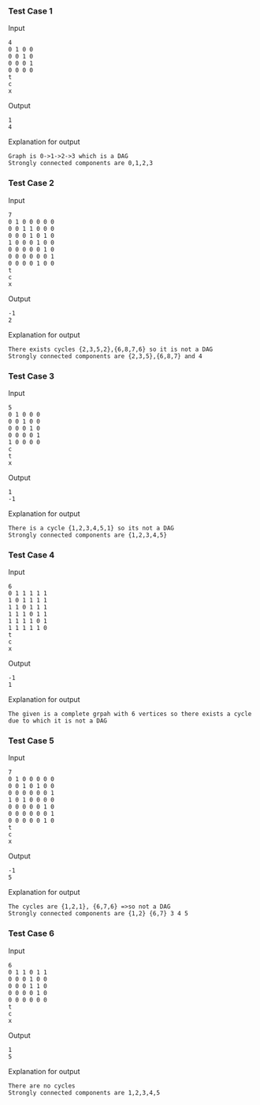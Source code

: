 
### Test Case 1

Input

```
4
0 1 0 0
0 0 1 0
0 0 0 1
0 0 0 0
t
c
x
```

Output

```
1
4
```

Explanation for output

```
Graph is 0->1->2->3 which is a DAG
Strongly connected components are 0,1,2,3
```


### Test Case 2

Input

```
7
0 1 0 0 0 0 0
0 0 1 1 0 0 0
0 0 0 1 0 1 0
1 0 0 0 1 0 0
0 0 0 0 0 1 0
0 0 0 0 0 0 1
0 0 0 0 1 0 0
t
c
x
```

Output

```
-1
2
```

Explanation for output

```
There exists cycles {2,3,5,2},{6,8,7,6} so it is not a DAG
Strongly connected components are {2,3,5},{6,8,7} and 4
```


### Test Case 3

Input

```
5
0 1 0 0 0
0 0 1 0 0
0 0 0 1 0
0 0 0 0 1
1 0 0 0 0
c
t
x
```

Output

```
1
-1
```

Explanation for output

```
There is a cycle {1,2,3,4,5,1} so its not a DAG
Strongly connected components are {1,2,3,4,5}
```


### Test Case 4

Input

```
6
0 1 1 1 1 1
1 0 1 1 1 1
1 1 0 1 1 1
1 1 1 0 1 1
1 1 1 1 0 1
1 1 1 1 1 0
t
c
x
```

Output

```
-1
1
```

Explanation for output

```
The given is a complete grpah with 6 vertices so there exists a cycle due to which it is not a DAG
```

### Test Case 5

Input

```
7
0 1 0 0 0 0 0
0 0 1 0 1 0 0
0 0 0 0 0 0 1
1 0 1 0 0 0 0
0 0 0 0 0 1 0
0 0 0 0 0 0 1
0 0 0 0 0 1 0
t
c
x
```

Output

```
-1
5
```

Explanation for output

```
The cycles are {1,2,1}, {6,7,6} =>so not a DAG
Strongly connected components are {1,2} {6,7} 3 4 5
```


### Test Case 6

Input

```
6
0 1 1 0 1 1
0 0 0 1 0 0
0 0 0 1 1 0
0 0 0 0 1 0
0 0 0 0 0 0
t
c
x
```

Output

```
1
5
```

Explanation for output

```
There are no cycles
Strongly connected components are 1,2,3,4,5
```

